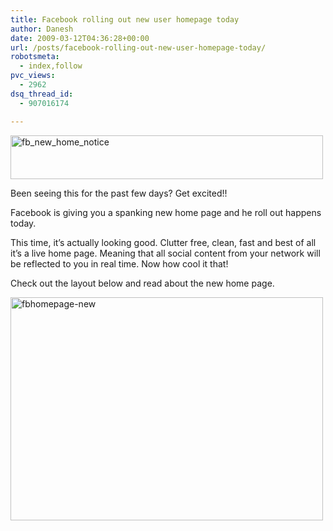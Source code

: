 ```yaml
---
title: Facebook rolling out new user homepage today
author: Danesh
date: 2009-03-12T04:36:28+00:00
url: /posts/facebook-rolling-out-new-user-homepage-today/
robotsmeta:
  - index,follow
pvc_views:
  - 2962
dsq_thread_id:
  - 907016174

---
```

<img loading="lazy" class="alignnone size-medium wp-image-1303" title="fb_new_home_notice" src="/wp-content/uploads/2009/03/fb_new_home_notice-500x70.png" alt="fb_new_home_notice" width="500" height="70" srcset="/wp-content/uploads/2009/03/fb_new_home_notice-500x70.png 500w, /wp-content/uploads/2009/03/fb_new_home_notice.png 625w" sizes="(max-width: 500px) 100vw, 500px" />

Been seeing this for the past few days? Get excited!!

Facebook is giving you a spanking new home page and he roll out happens today.

This time, it&#8217;s actually looking good. Clutter free, clean, fast and best of all it&#8217;s a live home page. Meaning that all social content from your network will be reflected to you in real time. Now how cool it that!

Check out the layout below and read about the new home page.

<img loading="lazy" class="alignnone size-medium wp-image-1302" title="fbhomepage-new" src="/wp-content/uploads/2009/03/fbhomepage-new-500x357.gif" alt="fbhomepage-new" width="500" height="357" srcset="/wp-content/uploads/2009/03/fbhomepage-new-500x357.gif 500w, /wp-content/uploads/2009/03/fbhomepage-new.gif 590w" sizes="(max-width: 500px) 100vw, 500px" />